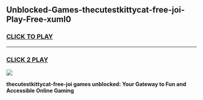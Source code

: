 
## Unblocked-Games-thecutestkittycat-free-joi-Play-Free-xuml0
<h3>
<a href="https://premium76.site?title=thecutestkittycat-free-joi&ref=09A">CLICK TO PLAY</a></h3>
<hr>

<h3>
<a href="https://premium76.site?title=thecutestkittycat-free-joi&ref=09A">CLICK 2 PLAY</a>
  
</h3>

<a href="https://premium76.site?title=thecutestkittycat-free-joi&ref=09A"><img src="https://clearcache.store/games.png"></a>


**thecutestkittycat-free-joi games unblocked: Your Gateway to Fun and Accessible Online Gaming**
